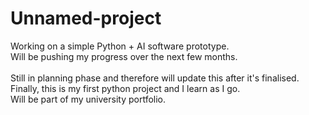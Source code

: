 # Unnamed-project
Working on a simple Python + AI software prototype.<br>
Will be pushing my progress over the next few months.<br>
<br>
Still in planning phase and therefore will update this after it's finalised.<br>
Finally, this is my first python project and I learn as I go.<br>
Will be part of my university portfolio.
